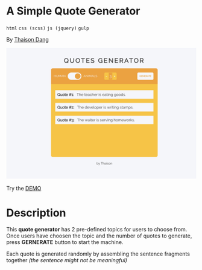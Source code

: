 # A Simple Quote Generator
`html` `css (scss)`  `js (jquery)` `gulp`

By [Thaison Dang](https://github.com/thaisonbk57/)

![scs](./screenshoot.png)

Try the [DEMO](https://simple-quote-generator.firebaseapp.com/)

# Description

This **quote generator** has 2 pre-defined topics for users to choose from. Once users have choosen the topic and the number of quotes to generate, press **GERNERATE** button to start the machine.

Each quote is generated randomly by assembling the sentence fragments together *(the sentence might not be meaningful)*
